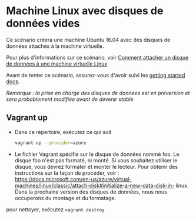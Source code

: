 # Machine Linux avec disques de données vides
Ce scénario créera une machine Ubuntu 16.04 avec des disques de données attachés à la machine virtuelle.

Pour plus d'informations sur ce scénario, voir [Comment attacher un disque de données à une machine virtuelle Linux](https://docs.microsoft.com/en-us/azure/virtual-machines/linux/classic/attach-disk)

Avant de tenter ce scénario, assurez-vous d'avoir suivi les [getting started docs](../../README.md#getting-started).

*Remarque : la prise en charge des disques de données est en préversion et sera probablement modifiée avant de devenir stable*

## Vagrant up
- Dans ce répertoire, exécutez ce qui suit
  ```bash
  vagrant up --provider=azure
  ```
- Le fichier Vagrant spécifie sur le disque de données nommé foo. Le disque foo n'est pas formaté, ni monté. Si vous souhaitez utiliser le disque, vous devrez formater et monter le lecteur. Pour obtenir des instructions sur la façon de procéder, voir : https://docs.microsoft.com/en-us/azure/virtual-machines/linux/classic/attach-disk#initialize-a-new-data-disk-in- linux.
  Dans la prochaine version des disques de données, nous nous occuperons du montage et du formatage.

  
pour nettoyer, exécutez `vagrant destroy`
